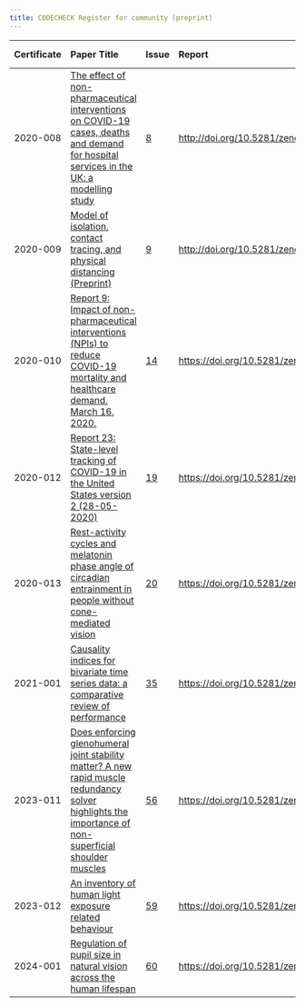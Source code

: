 ```yaml
---
title: CODECHECK Register for community (preprint)
---
```



|Certificate |Paper Title                                                                                                                                             |Issue |Report                                  |Check date |
|:-------|:--------------------------------|:---|:--------------------------|:----------|
|2020-008    |[The effect of non-pharmaceutical interventions on COVID-19 cases, deaths and demand for hospital services in the UK: a modelling study](https://cmmid.github.io/topics/covid19/control-measures/report/uk_scenario_modelling_preprint_2020_04_01.pdf)|[8](https://github.com/codecheckers/register/issues/8)|http://doi.org/10.5281/zenodo.3746024   |2020-04-09 |
|2020-009    |[Model of isolation, contact tracing, and physical distancing (Preprint)](https://cmmid.github.io/topics/covid19/reports/bbc_contact_tracing.pdf)       |[9](https://github.com/codecheckers/register/issues/9)|http://doi.org/10.5281/zenodo.3767060   |2020-04-26 |
|2020-010    |[Report 9: Impact of non-pharmaceutical interventions (NPIs) to reduce COVID-19 mortality and healthcare demand. March 16, 2020. ](https://doi.org/10.25561/77482)|[14](https://github.com/codecheckers/register/issues/14)|https://doi.org/10.5281/zenodo.3865491  |2020-05-29 |
|2020-012    |[Report 23: State-level tracking of COVID-19 in the United States version 2 (28-05-2020) ](https://doi.org/10.25561/79231)                              |[19](https://github.com/codecheckers/register/issues/19)|https://doi.org/10.5281/zenodo.3893617  |2020-06-14 |
|2020-013    |[Rest-activity cycles and melatonin phase angle of circadian entrainment in people without cone-mediated vision ](https://doi.org/10.1101/2020.06.02.129502)|[20](https://github.com/codecheckers/register/issues/20)|https://doi.org/10.5281/zenodo.3947959  |2020-07-14 |
|2021-001    |[Causality indices for bivariate time series data: a comparative review of performance](https://arxiv.org/abs/2104.00718)                               |[35](https://github.com/codecheckers/register/issues/35)|https://doi.org/10.5281/zenodo.4720843  |2021-04-27 |
|2023-011    |[Does enforcing glenohumeral joint stability matter? A new rapid muscle redundancy solver highlights the importance of non-superficial shoulder muscles ](https://doi.org/10.1101/2023.07.11.548542)|[56](https://github.com/codecheckers/register/issues/56)|https://doi.org/10.5281/zenodo.8359199  |2023-09-18 |
|2023-012    |[An inventory of human light exposure related behaviour ](https://doi.org/10.1038/s41598-023-48241-y)                                                   |[59](https://github.com/codecheckers/register/issues/59)|https://doi.org/10.5281/zenodo.10213244 |2023-11-26 |
|2024-001    |[Regulation of pupil size in natural vision across the human lifespan ](https://doi.org/10.1098/rsos.191613)                                            |[60](https://github.com/codecheckers/register/issues/60)|https://doi.org/10.5281/zenodo.10823246 |2024-03-15 |
